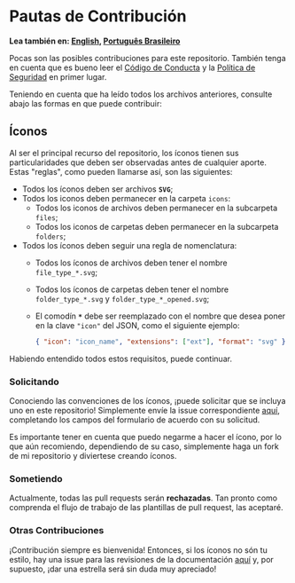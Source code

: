 # Pautas de Contribución

**Lea también en: [English], [Português Brasileiro]**

Pocas son las posibles contribuciones para este repositorio. También tenga en
cuenta que es bueno leer el [Código de Conducta] y la [Política de Seguridad] en
primer lugar.

Teniendo en cuenta que ha leído todos los archivos anteriores, consulte abajo las
formas en que puede contribuir:

## Íconos

Al ser el principal recurso del repositorio, los íconos tienen sus particularidades
que deben ser observadas antes de cualquier aporte. Estas "reglas", como pueden
llamarse así, son las siguientes:

- Todos los íconos deben ser archivos **`SVG`**;
- Todos los iconos deben permanecer en la carpeta `icons`:
  - Todos los iconos de archivos deben permanecer en la subcarpeta `files`;
  - Todos los iconos de carpetas deben permanecer en la subcarpeta `folders`;
- Todos los íconos deben seguir una regla de nomenclatura:
  - Todos los íconos de archivos deben tener el nombre `file_type_*.svg`;
  - Todos los íconos de carpetas deben tener el nombre `folder_type_*.svg` y `folder_type_*_opened.svg`;
  - El comodín **`*`** debe ser reemplazado con el nombre que desea poner en la
    clave `"icon"` del JSON, como el siguiente ejemplo:

    ```json
    { "icon": "icon_name", "extensions": ["ext"], "format": "svg" }
    ```

Habiendo entendido todos estos requisitos, puede continuar.

### Solicitando

Conociendo las convenciones de los íconos, ¡puede solicitar que se incluya uno en
este repositorio! Simplemente envíe la issue correspondiente [aquí][solicitud],
completando los campos del formulario de acuerdo con su solicitud.

Es importante tener en cuenta que puedo negarme a hacer el ícono, por lo que aún
recomiendo, dependiendo de su caso, simplemente haga un fork de mi repositorio y
diviertese creando íconos.

### Sometiendo

Actualmente, todas las pull requests serán **rechazadas**. Tan pronto como
comprenda el flujo de trabajo de las plantillas de pull request, las aceptaré.

### Otras Contribuciones

¡Contribución siempre es bienvenida! Entonces, si los íconos no són tu estilo,
hay una issue para las revisiones de la documentación [aquí][revisión] y, por
supuesto, ¡dar una estrella será sin duda muy apreciado!

[English]: CONTRIBUTING.md
[Português Brasileiro]: CONTRIBUTING.PT-BR.md
[Código de Conducta]: CODE_OF_CONDUCT.ES.md
[Política de Seguridad]: SECURITY.ES.md
[solicitud]: https://github.com/Mestre-Tramador/Mestre-Tramador-VSCode-Icons/issues/new?assignees=Mestre-Tramador&labels=Type%3A+Feature+Request%2CStatus%3A+Opened&template=FEATURE-REQUEST.yml&title=%5BFEAT%5D%3A+
[revisión]: https://github.com/Mestre-Tramador/Mestre-Tramador-VSCode-Icons/issues/new?assignees=Mestre-Tramador&labels=Type%3A+Docs+Revision%2CStatus%3A+Opened&template=DOCS-REVISION.yml&title=%5BDOCS%5D%3A+

